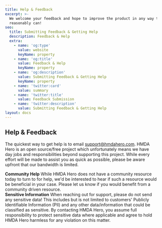 ```yaml
---
title: Help & Feedback
excerpt: >-
  We welcome your feedback and hope to improve the product in any way that we
  reasonably can!
seo:
  title: Submitting Feedback & Getting Help
  description: Feedback & Help
  extra:
    - name: 'og:type'
      value: website
      keyName: property
    - name: 'og:title'
      value: Feedback & Help
      keyName: property
    - name: 'og:description'
      value: Submitting Feedback & Getting Help
      keyName: property
    - name: 'twitter:card'
      value: summary
    - name: 'twitter:title'
      value: Feedback Submission
    - name: 'twitter:description'
      value: Submitting Feedback & Getting Help
layout: docs
---
```

## Help & Feedback

The quickest way to get help is to email <support@hmdahero.com>. HMDA Hero is an open source/free project which unfortunately means we have day jobs and responsibilities beyond supporting this project. While every effort will be made to assist you as quick as possible, please be aware upfront that our bandwidth is limited.

<div class="note">
  <strong>Community Help</strong> 
  While HMDA Hero does not have a community resource today to turn to for help, we'd be interested to hear if such a resource would be beneficial in your case. Please let us know if you would benefit from a community driven resource. 
</div>

<div class="important">
  <strong>Sensitive Information</strong> 
  When reaching out for support, please do not send any sensitive data! This includes but is not limited to customers' Publicly Identifiable Information (PII) and any other data/information that could be classified as sensitive. By contacting HMDA Hero, you assume full responsibility to protect sensitive data where applicable and agree to hold HMDA Hero harmless for any violation on this matter. 
</div>
